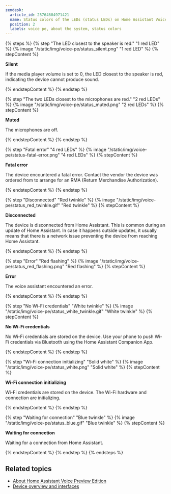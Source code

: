 ```yaml
---
zendesk:
  article_id: 25764604971421
  name: Status colors of the LEDs (status LEDs) on Home Assistant Voice Preview Edition
  position: 2
  labels: voice pe, about the system, status colors
---
```


{% steps %}
{% step "The LED closest to the speaker is red." "1 red LED" %}
{% image "/static/img/voice-pe/status_silent.png" "1 red LED" %}
{% stepContent %}

**Silent**

If the media player volume is set to 0, the LED closest to the speaker is red, indicating the device cannot produce sound.

{% endstepContent %}
{% endstep %}

{% step "The two LEDs closest to the microphones are red." "2 red LEDs" %}
{% image "/static/img/voice-pe/status_muted.png" "2 red LEDs" %}
{% stepContent %}

**Muted**

The microphones are off.

{% endstepContent %}
{% endstep %}

{% step "Fatal error" "4 red LEDs" %}
{% image "/static/img/voice-pe/status-fatal-error.png" "4 red LEDs" %}
{% stepContent %}

**Fatal error**

The device encountered a fatal error. Contact the vendor the device was ordered from to arrange for an RMA (Return Merchandise Authorization).

{% endstepContent %}
{% endstep %}

{% step "Disconnected" "Red twinkle" %}
{% image "/static/img/voice-pe/status_red_twinkle.gif" "Red twinkle" %}
{% stepContent %}

**Disconnected**

The device is disconnected from Home Assistant. This is common during an update of Home Assistant. In case it happens outside updates, it usually means that there is a network issue preventing the device from reaching Home Assistant.

{% endstepContent %}
{% endstep %}

{% step "Error" "Red flashing" %}
{% image "/static/img/voice-pe/status_red_flashing.png" "Red flashing" %}
{% stepContent %}

**Error**

The voice assistant encountered an error.

{% endstepContent %}
{% endstep %}

{% step "No Wi-Fi credentials" "White twinkle" %}
{% image "/static/img/voice-pe/status_white_twinkle.gif" "White twinkle" %}
{% stepContent %}

**No Wi-Fi credentials**

No Wi-Fi credentials are stored on the device. Use your phone to push Wi-Fi credentials via Bluetooth using the Home Assistant Companion App.

{% endstepContent %}
{% endstep %}

{% step "Wi-Fi connection initializing" "Solid white" %}
{% image "/static/img/voice-pe/status_white.png" "Solid white" %}
{% stepContent %}

**Wi-Fi connection initializing**

Wi-Fi credentials are stored on the device. The Wi-Fi hardware and connection are initializing.

{% endstepContent %}
{% endstep %}

{% step "Waiting for connection" "Blue twinkle" %}
{% image "/static/img/voice-pe/status_blue.gif" "Blue twinkle" %}
{% stepContent %}

**Waiting for connection**

Waiting for a connection from Home Assistant.

{% endstepContent %}
{% endstep %}
{% endsteps %}

## Related topics

- [About Home Assistant Voice Preview Edition](/hc/en-us/articles/25764286546717)
- [Device overview and interfaces](/hc/en-us/articles/25764488568605)